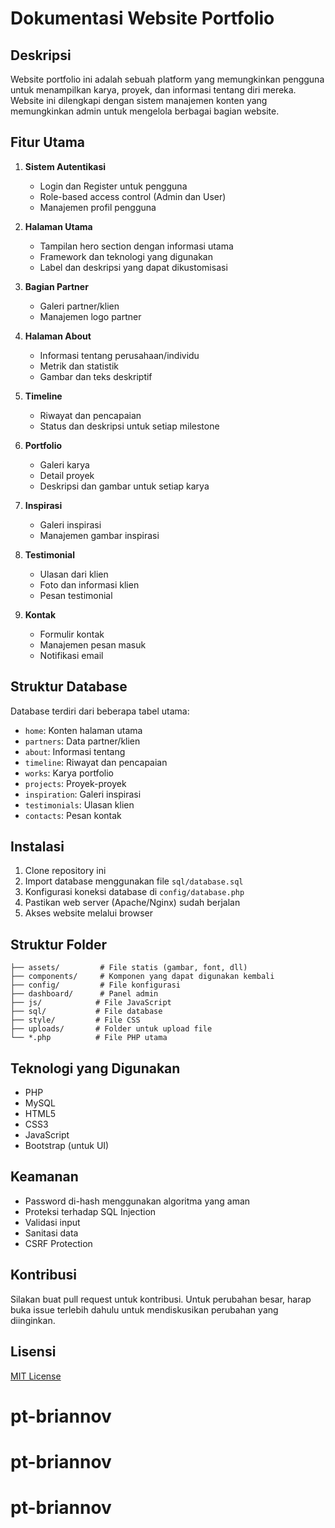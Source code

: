 # Dokumentasi Website Portfolio

## Deskripsi

Website portfolio ini adalah sebuah platform yang memungkinkan pengguna untuk menampilkan karya, proyek, dan informasi tentang diri mereka. Website ini dilengkapi dengan sistem manajemen konten yang memungkinkan admin untuk mengelola berbagai bagian website.

## Fitur Utama

1. **Sistem Autentikasi**

   - Login dan Register untuk pengguna
   - Role-based access control (Admin dan User)
   - Manajemen profil pengguna

2. **Halaman Utama**

   - Tampilan hero section dengan informasi utama
   - Framework dan teknologi yang digunakan
   - Label dan deskripsi yang dapat dikustomisasi

3. **Bagian Partner**

   - Galeri partner/klien
   - Manajemen logo partner

4. **Halaman About**

   - Informasi tentang perusahaan/individu
   - Metrik dan statistik
   - Gambar dan teks deskriptif

5. **Timeline**

   - Riwayat dan pencapaian
   - Status dan deskripsi untuk setiap milestone

6. **Portfolio**

   - Galeri karya
   - Detail proyek
   - Deskripsi dan gambar untuk setiap karya

7. **Inspirasi**

   - Galeri inspirasi
   - Manajemen gambar inspirasi

8. **Testimonial**

   - Ulasan dari klien
   - Foto dan informasi klien
   - Pesan testimonial

9. **Kontak**
   - Formulir kontak
   - Manajemen pesan masuk
   - Notifikasi email

## Struktur Database

Database terdiri dari beberapa tabel utama:

- `home`: Konten halaman utama
- `partners`: Data partner/klien
- `about`: Informasi tentang
- `timeline`: Riwayat dan pencapaian
- `works`: Karya portfolio
- `projects`: Proyek-proyek
- `inspiration`: Galeri inspirasi
- `testimonials`: Ulasan klien
- `contacts`: Pesan kontak

## Instalasi

1. Clone repository ini
2. Import database menggunakan file `sql/database.sql`
3. Konfigurasi koneksi database di `config/database.php`
4. Pastikan web server (Apache/Nginx) sudah berjalan
5. Akses website melalui browser

## Struktur Folder

```
├── assets/         # File statis (gambar, font, dll)
├── components/     # Komponen yang dapat digunakan kembali
├── config/         # File konfigurasi
├── dashboard/      # Panel admin
├── js/            # File JavaScript
├── sql/           # File database
├── style/         # File CSS
├── uploads/       # Folder untuk upload file
└── *.php          # File PHP utama
```

## Teknologi yang Digunakan

- PHP
- MySQL
- HTML5
- CSS3
- JavaScript
- Bootstrap (untuk UI)

## Keamanan

- Password di-hash menggunakan algoritma yang aman
- Proteksi terhadap SQL Injection
- Validasi input
- Sanitasi data
- CSRF Protection

## Kontribusi

Silakan buat pull request untuk kontribusi. Untuk perubahan besar, harap buka issue terlebih dahulu untuk mendiskusikan perubahan yang diinginkan.

## Lisensi

[MIT License](LICENSE)
# pt-briannov
# pt-briannov
# pt-briannov
